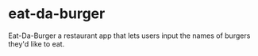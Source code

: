 # eat-da-burger

Eat-Da-Burger a restaurant app that lets users input the names of burgers they'd like to eat.
